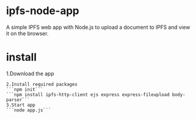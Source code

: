 # ipfs-node-app
A simple IPFS web app with Node.js to upload a document to IPFS and view it on the browser.

# install
1.Download the app
``` 
2.Install required packages
```npm init```
```npm install ipfs-http-client ejs express express-fileupload body-parser```
3.Start app
```node app.js```

